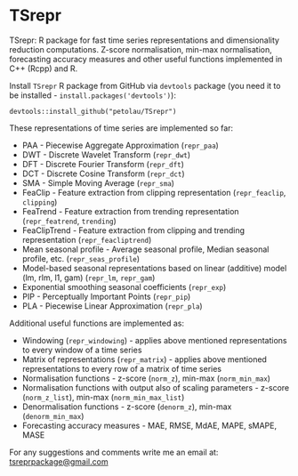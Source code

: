 # TSrepr
 TSrepr: R package for fast time series representations and dimensionality reduction computations. Z-score normalisation, min-max normalisation, forecasting accuracy measures and other useful functions implemented in C++ (Rcpp) and R.

Install `TSrepr` R package from GitHub via `devtools` package (you need it to be installed - `install.packages('devtools')`):

`
devtools::install_github("petolau/TSrepr")
`

These representations of time series are implemented so far:
 * PAA - Piecewise Aggregate Approximation (`repr_paa`)
 * DWT - Discrete Wavelet Transform (`repr_dwt`)
 * DFT - Discrete Fourier Transform (`repr_dft`)
 * DCT - Discrete Cosine Transform (`repr_dct`)
 * SMA - Simple Moving Average (`repr_sma`)
 * FeaClip - Feature extraction from clipping representation (`repr_feaclip`, `clipping`)
 * FeaTrend - Feature extraction from trending representation (`repr_featrend`, `trending`)
 * FeaClipTrend - Feature extraction from clipping and trending representation (`repr_feacliptrend`)
 * Mean seasonal profile - Average seasonal profile, Median seasonal profile, etc. (`repr_seas_profile`)
 * Model-based seasonal representations based on linear (additive) model (lm, rlm, l1, gam) (`repr_lm`, `repr_gam`)
 * Exponential smoothing seasonal coefficients (`repr_exp`)
 * PIP - Perceptually Important Points (`repr_pip`)
 * PLA - Piecewise Linear Approximation (`repr_pla`)
 
Additional useful functions are implemented as:
  * Windowing (`repr_windowing`) - applies above mentioned representations to every window of a time series
  * Matrix of representations (`repr_matrix`) - applies above mentioned representations to every row of a matrix of time series
  * Normalisation functions - z-score (`norm_z`), min-max (`norm_min_max`)
  * Normalisation functions with output also of scaling parameters - z-score (`norm_z_list`), min-max (`norm_min_max_list`)
  * Denormalisation functions - z-score (`denorm_z`), min-max (`denorm_min_max`)
  * Forecasting accuracy measures - MAE, RMSE, MdAE, MAPE, sMAPE, MASE


For any suggestions and comments write me an email at: [tsreprpackage@gmail.com](mailto:tsreprpackage@gmail.com)
